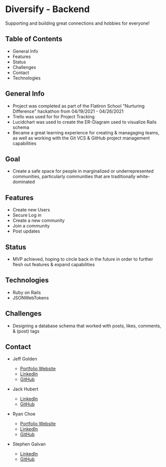 # Diversify - Backend

Supporting and building great connections and hobbies for everyone!

## Table of Contents

- General Info
- Features
- Status
- Challenges
- Contact
- Technologies

## General Info

- Project was completed as part of the Flatiron School "Nurturing Difference" hackathon from 04/19/2021 - 04/26/2021
- Trello was used for for Project Tracking
- Lucidchart was used to create the ER-Diagram used to visualize Rails schema
- Became a great learning experience for creating & managaging teams, as well as working with the Git VCS & GitHub project management capabilities

## Goal

- Create a safe space for people in marginalized or underrepresented communities,  particularly communities that are traditionally white-dominated

## Features

- Create new Users
- Secure Log in
- Create a new community
- Join a community
- Post updates

## Status

- MVP achieved, hoping to circle back in the future in order to further flesh out features & expand capabilities

## Technologies

- Ruby on Rails
- JSONWebTokens

## Challenges

- Designing a database schema that worked with posts, likes, comments, & (post) tags

## Contact

- Jeff Golden
  - [Portfolio Website](https://personal-website-a0c78.web.app/)
  - [LinkedIn](https://www.linkedin.com/in/gjeffgolden/)
  - [GitHub](https://github.com/gjeffgolden)

- Jack Hubert
  - [LinkedIn](https://www.linkedin.com/in/jackhubert/)
  - [GitHub](https://github.com/hydroflux)

- Ryan Choe
  - [Portfolio Website](https://ryanachoe.com/)
  - [LinkedIn](https://www.linkedin.com/in/ryanchoe1229/)
  - [GitHub](https://github.com/rchoe1229)

- Stephen Galvan
  - [LinkedIn](https://www.linkedin.com/in/stephen-galvan-3288a416b/)
  - [GitHub](https://github.com/afrolambo)
